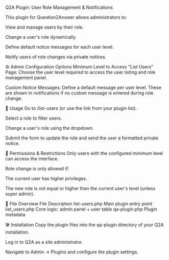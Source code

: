 Q2A Plugin: User Role Management & Notifications

This plugin for Question2Answer allows administrators to:

View and manage users by their role.

Change a user's role dynamically.

Define default notice messages for each user level.

Notify users of role changes via private notices.



⚙ Admin Configuration Options
Minimum Level to Access "List Users" Page: Choose the user level required to access the user listing and role management panel.

Custom Notice Messages: Define a default message per user level. These are shown in notifications if no custom message is entered during role change.

📝 Usage
Go to /list-users (or use the link from your plugin list).

Select a role to filter users.

Change a user's role using the dropdown.

Submit the form to update the role and send the user a formatted private notice.


🔐 Permissions & Restrictions
Only users with the configured minimum level can access the interface.

Role change is only allowed if:

The current user has higher privileges.

The new role is not equal or higher than the current user's level (unless super admin).


📂 File Overview
File				Description
list-users.php	Main plugin entry point
list_users.php	Core logic: admin panel + user table
qa-plugin.php	Plugin metadata


🛠 Installation
Copy the plugin files into the qa-plugin directory of your Q2A installation.

Log in to Q2A as a site administrator.

Navigate to Admin → Plugins and configure the plugin settings.
